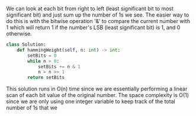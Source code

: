 We can look at each bit from right to left (least significant bit to most significant bit) and just sum up the number of 1s we see. The easier way to do this is with the bitwise operation '&' to compare the current number with 1 which will return 1 if the number's LSB (least significant bit) is 1, and 0 otherwise.
``` python
class Solution:
    def hammingWeight(self, n: int) -> int:
        setBits = 0
        while n > 0:
            setBits += n & 1
            n = n >> 1
        return setBits
```
This solution runs in O(n) time since we are essentially performing a linear scan of each bit value of the original number. The space complexity is O(1) since we are only using one integer variable to keep track of the total number of 1s that we 
